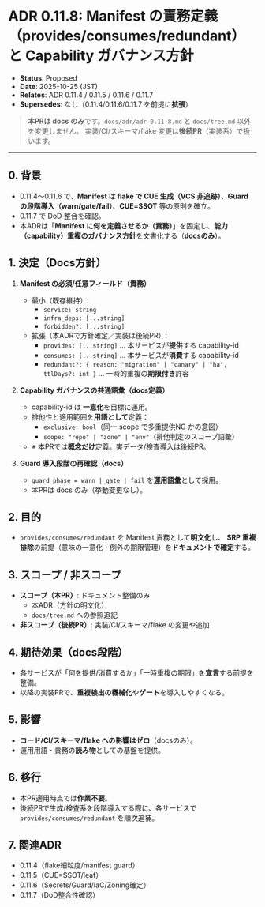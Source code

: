# ADR 0.11.8: Manifest の責務定義（provides/consumes/redundant）と Capability ガバナンス方針
- **Status**: Proposed
- **Date**: 2025-10-25 (JST)
- **Relates**: ADR 0.11.4 / 0.11.5 / 0.11.6 / 0.11.7
- **Supersedes**: なし（0.11.4/0.11.6/0.11.7 を前提に**拡張**）

> **本PRは docs のみ**です。`docs/adr/adr-0.11.8.md` と `docs/tree.md` 以外を変更しません。
> 実装/CI/スキーマ/flake 変更は**後続PR**（実装系）で扱います。

---

## 0. 背景
- 0.11.4〜0.11.6 で、**Manifest は flake で CUE 生成（VCS 非追跡）**、**Guard の段階導入（warn/gate/fail）**、**CUE=SSOT** 等の原則を確立。
- 0.11.7 で DoD 整合を確認。
- 本ADRは「**Manifest に何を定義させるか（責務）**」を固定し、**能力（capability）重複のガバナンス方針**を文書化する（**docsのみ**）。

## 1. 決定（Docs方針）
1. **Manifest の必須/任意フィールド（責務）**
   - 最小（既存維持）:
     - `service: string`
     - `infra_deps: [...string]`
     - `forbidden?: [...string]`
   - 拡張（本ADRで方針確定／実装は後続PR）:
     - `provides: [...string]` … 本サービスが**提供**する capability-id
     - `consumes: [...string]` … 本サービスが**消費**する capability-id
     - `redundant?: { reason: "migration" | "canary" | "ha", ttlDays?: int }` … 一時的重複の**期限付き**許容

2. **Capability ガバナンスの共通語彙（docs定義）**
   - capability-id は **一意化**を目標に運用。
   - 排他性と適用範囲を**用語として**定義：
     - `exclusive: bool`（同一 scope で多重提供NG かの意図）
     - `scope: "repo" | "zone" | "env"`（排他判定のスコープ語彙）
   - ※ 本PRでは**概念だけ**定義。実データ/検査導入は後続PR。

3. **Guard 導入段階の再確認（docs）**
   - `guard_phase = warn | gate | fail` を**運用語彙**として採用。
   - 本PRは docs のみ（挙動変更なし）。

## 2. 目的
- `provides/consumes/redundant` を Manifest 責務として**明文化**し、
  **SRP 重複排除**の前提（意味の一意化・例外の期限管理）を**ドキュメントで確定**する。

## 3. スコープ / 非スコープ
- **スコープ（本PR）**: ドキュメント整備のみ
  - 本ADR（方針の明文化）
  - `docs/tree.md` への参照追記
- **非スコープ（後続PR）**: 実装/CI/スキーマ/flake の変更や追加

## 4. 期待効果（docs段階）
- 各サービスが「何を提供/消費するか」「一時重複の期限」を**宣言**する前提を整備。
- 以降の実装PRで、**重複検出の機械化**や**ゲート**を導入しやすくなる。

## 5. 影響
- **コード/CI/スキーマ/flake への影響はゼロ**（docsのみ）。
- 運用用語・責務の**読み物**としての基盤を提供。

## 6. 移行
- 本PR適用時点では**作業不要**。
- 後続PRで生成/検査系を段階導入する際に、各サービスで `provides/consumes/redundant` を順次追補。

## 7. 関連ADR
- 0.11.4（flake細粒度/manifest guard）
- 0.11.5（CUE=SSOT/leaf）
- 0.11.6（Secrets/Guard/IaC/Zoning確定）
- 0.11.7（DoD整合性確認）

